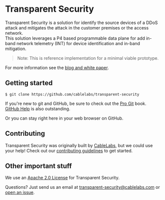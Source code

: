 # Transparent Security

Transparent Security is a solution for identify the source devices of a DDoS 
attack and mitigates the attack in the customer premises or the access network.  
This solution leverages a P4 based programmable data plane for add in-band network 
telemetry (INT) for device identification and in-band mitigation.

> Note: This is reference implementation for a minimal viable prototype.

For more information see the 
[blog and white paper](https://www.cablelabs.com/vaccinate-your-network-to-prevent-the-spread-of-ddos-attacks).

## Getting started

```
$ git clone https://github.com/cablelabs/transparent-security
```

If you're new to git and GitHub, be sure to check out the [Pro
Git](https://git-scm.com/book/en/v2) book. [GitHub
Help](https://help.github.com/) is also outstanding.

Or you can stay right here in your web browser on GitHub.

## Contributing

Transparent Security was originally built by [CableLabs](http://cablelabs.com/),
but we could use your help! Check out our
[contributing guidelines](CONTRIBUTING.md) to get started.

## Other important stuff

We use an [Apache 2.0 License](LICENSE) for Transparent Security.

Questions? Just send us an email at
[transparent-security@cablelabs.com](mailto:transparent-security@cablelabs.com) or [open an issue](https://github.com/cablelabs/transparent-security/issues).
